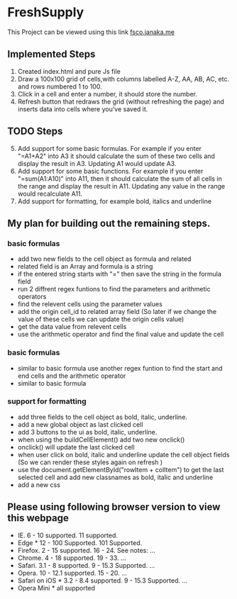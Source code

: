 # FreshSupply
This Project can be viewed using this link [fsco.janaka.me](https://fsco.janaka.me/)

## Implemented Steps
1. Created index.html and pure Js file
2. Draw a 100x100 grid of cells,with columns labelled A-Z, AA, AB, AC, etc. and rows numbered 1 to 100.
3. Click in a cell and enter a number, it should store the number.
4. Refresh button that redraws the grid (without refreshing the page) and inserts data into cells where you've saved it.

## TODO Steps
5. Add support for some basic formulas. For example if you enter "=A1+A2" into A3 it should calculate the sum of these two cells and display the result in A3. Updating A1 would update A3.
6. Add support for some basic functions. For example if you enter "=sum(A1:A10)" into A11, then it should calculate the sum of all cells in the range and display the result in A11. Updating any value in the range would recalculate A11.
7. Add support for formatting, for example bold, italics and underline

## My plan for building out the remaining steps.
### basic formulas
- add two new fields to the cell object as formula and related
- related field is an Array and formula is a string
- if the entered string starts with "=" then save the string in the formula field
- run 2 diffrent regex funtions to find the parameters and arithmetic operators
- find the relevent cells using the parameter values
- add the origin cell_id to related array field (So later if we change the value of these cells we can update the origin cells value) 
- get the data value from relevent cells
- use the  arithmetic operator and find the final value and update the cell

### basic formulas
- similar to basic formula use another regex funtion to find the start and end cells and the arithmetic operator
- similar to basic formula

### support for formatting
- add three fields to the cell object as bold, italic, underline.
- add a new global object as last clicked cell
- add 3 buttons to the ui as bold, italic, underline.
- when using the buildCellElement() add two new onclick()
- onclick() will update the last clicked cell
- when user click on bold, italic and underline update the cell object fields (So we can render these styles again on refresh )
- use the document.getElementById("rowItem + colItem") to get the last selected cell and add new classnames as bold, italic and underline
- add a new css


## Please using following browser version to view this webpage
- IE. 6 - 10 supported. 11 supported.
- Edge * 12 - 100 Supported. 101 Supported.
- Firefox. 2 - 15 supported. 16 - 24. See notes: ...
- Chrome. 4 - 18 supported. 19 - 33. ...
- Safari. 3.1 - 8 supported. 9 - 15.3 Supported. ...
- Opera. 10 - 12.1 supported. 15 - 20. ...
- Safari on iOS * 3.2 - 8.4 supported. 9 - 15.3 Supported. ...
- Opera Mini * all supported
